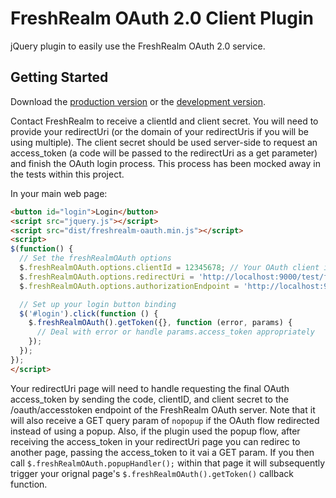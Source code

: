 # FreshRealm OAuth 2.0 Client Plugin

jQuery plugin to easily use the FreshRealm OAuth 2.0 service.

## Getting Started

Download the [production version][min] or the [development version][max].

[min]: https://raw.github.com//jquery-freshrealm-oauth/master/dist/jquery.freshrealm-oauth.min.js
[max]: https://raw.github.com//jquery-freshrealm-oauth/master/dist/jquery.freshrealm-oauth.js

Contact FreshRealm to receive a clientId and client secret. You will need to provide your redirectUri (or the domain of your redirectUris if you will be using multiple).
The client secret should be used server-side to request an access_token (a code will be passed to the redirectUri as a get parameter) and finish the OAuth login process.
This process has been mocked away in the tests within this project.

In your main web page:

```html
<button id="login">Login</button>
<script src="jquery.js"></script>
<script src="dist/freshrealm-oauth.min.js"></script>
<script>
$(function() {
  // Set the freshRealmOAuth options
  $.freshRealmOAuth.options.clientId = 12345678; // Your OAuth client id as assigned by FreshRealm
  $.freshRealmOAuth.options.redirectUri = 'http://localhost:9000/test/freshrealm-oauth-callback.html'; // The url where the OAuth flow should return
  $.freshRealmOAuth.options.authorizationEndpoint = 'http://localhost:9000/test/freshrealm-oauth-server.html'; // The OAuth server url (will varry for testing vs. production)

  // Set up your login button binding
  $('#login').click(function () {
    $.freshRealmOAuth().getToken({}, function (error, params) {
      // Deal with error or handle params.access_token appropriately
    });
  });
});
</script>
```
Your redirectUri page will need to handle requesting the final OAuth access_token by sending the code, clientID, and client secret to the /oauth/accesstoken endpoint of the FreshRealm OAuth server.
Note that it will also receive a GET query param of `nopopup` if the OAuth flow redirected instead of using a popup.
Also, if the plugin used the popup flow, after receiving the access_token in your redirectUri page you can redirec to another page, passing the access_token to it vai a GET param.
If you then call `$.freshRealmOAuth.popupHandler();` within that page it will subsequently trigger your orignal page's `$.freshRealmOAuth().getToken()` callback function.
